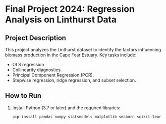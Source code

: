 # Final Project 2024: Regression Analysis on Linthurst Data

## Project Description
This project analyzes the Linthurst dataset to identify the factors influencing biomass production in the Cape Fear Estuary. Key tasks include:
- OLS regression.
- Collinearity diagnostics.
- Principal Component Regression (PCR).
- Stepwise regression, ridge regression, and subset selection.

## How to Run
1. Install Python (3.7 or later) and the required libraries:
   ```bash
   pip install pandas numpy statsmodels matplotlib seaborn scikit-learn
